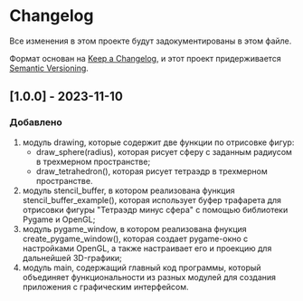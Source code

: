 # Changelog

Все изменения в этом проекте будут задокументированы в этом файле.

Формат основан на [Keep a Changelog](https://keepachangelog.com/en/1.0.0/), и этот проект придерживается [Semantic Versioning](https://semver.org/spec/v2.0.0.html).

## [1.0.0] - 2023-11-10

### Добавлено
1) модуль drawing, которые содержит две функции по отрисовке фигур:
   - draw_sphere(radius), которая рисует сферу с заданным радиусом в трехмерном пространстве;
   - draw_tetrahedron(), которая рисует тетраэдр в трехмерном пространстве.
2) модуль stencil_buffer, в котором реализована функция stencil_buffer_example(), которая использует буфер трафарета для отрисовки фигуры "Тетраэдр минус сфера" с помощью библиотеки Pygame и OpenGL;
3) модуль pygame_window, в котором реализована фнукция create_pygame_window(), которая создает pygame-окно с настройками OpenGL, а также настраивает его и проекцию для дальнейшей 3D-графики;
4) модуль main, содержащий главный код программы, который объединяет функциональности из разных модулей для создания приложения с графическим интерфейсом.
